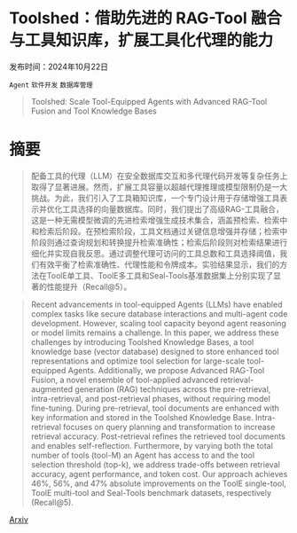 # Toolshed：借助先进的 RAG-Tool 融合与工具知识库，扩展工具化代理的能力

发布时间：2024年10月22日

`Agent` `软件开发` `数据库管理`

> Toolshed: Scale Tool-Equipped Agents with Advanced RAG-Tool Fusion and Tool Knowledge Bases

# 摘要

> 配备工具的代理（LLM）在安全数据库交互和多代理代码开发等复杂任务上取得了显著进展。然而，扩展工具容量以超越代理推理或模型限制仍是一大挑战。为此，我们引入了工具箱知识库，一个专门设计用于存储增强工具表示并优化工具选择的向量数据库。同时，我们提出了高级RAG-工具融合，这是一种无需模型微调的先进检索增强生成技术集合，涵盖预检索、检索中和检索后阶段。在预检索阶段，工具文档通过关键信息增强并存储；检索中阶段则通过查询规划和转换提升检索准确性；检索后阶段则对检索结果进行细化并实现自我反思。通过调整代理可访问的工具总数和工具选择阈值，我们有效平衡了检索准确性、代理性能和令牌成本。实验结果显示，我们的方法在ToolE单工具、ToolE多工具和Seal-Tools基准数据集上分别实现了显著的性能提升（Recall@5）。

> Recent advancements in tool-equipped Agents (LLMs) have enabled complex tasks like secure database interactions and multi-agent code development. However, scaling tool capacity beyond agent reasoning or model limits remains a challenge. In this paper, we address these challenges by introducing Toolshed Knowledge Bases, a tool knowledge base (vector database) designed to store enhanced tool representations and optimize tool selection for large-scale tool-equipped Agents. Additionally, we propose Advanced RAG-Tool Fusion, a novel ensemble of tool-applied advanced retrieval-augmented generation (RAG) techniques across the pre-retrieval, intra-retrieval, and post-retrieval phases, without requiring model fine-tuning. During pre-retrieval, tool documents are enhanced with key information and stored in the Toolshed Knowledge Base. Intra-retrieval focuses on query planning and transformation to increase retrieval accuracy. Post-retrieval refines the retrieved tool documents and enables self-reflection. Furthermore, by varying both the total number of tools (tool-M) an Agent has access to and the tool selection threshold (top-k), we address trade-offs between retrieval accuracy, agent performance, and token cost. Our approach achieves 46%, 56%, and 47% absolute improvements on the ToolE single-tool, ToolE multi-tool and Seal-Tools benchmark datasets, respectively (Recall@5).

[Arxiv](https://arxiv.org/abs/2410.14594)